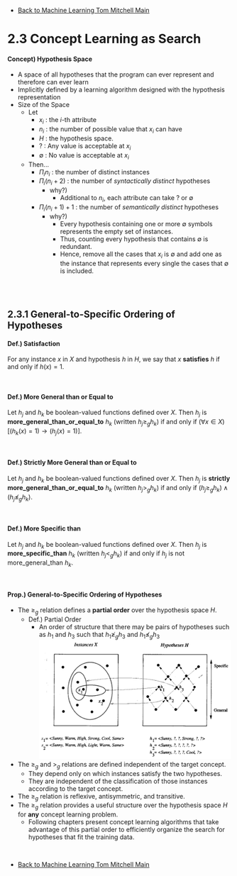 * [Back to Machine Learning Tom Mitchell Main](../../main.md)

# 2.3 Concept Learning as Search

#### Concept) Hypothesis Space
* A space of all hypotheses that the program can ever represent and therefore can ever learn
* Implicitly defined by a learning algorithm designed with the hypothesis representation
* Size of the Space
  * Let 
    * $x_i$ : the $i$-th attribute
    * $n_i$ : the number of possible value that $x_i$ can have
    * $H$ : the hypothesis space.
    * ? : Any value is acceptable at $x_i$
    * $\emptyset$ : No value is acceptable at $x_i$
  * Then...
    * $\Pi_i n_i$ : the number of distinct instances
    * $\Pi_i (n_i+2)$ : the number of *syntactically distinct* hypotheses
      * why?)
        * Additional to $n_i$, each attribute can take ? or $\emptyset$
    * $\Pi_i (n_i+1) + 1$ : the number of *semantically distinct* hypotheses
      * why?)
        * Every hypothesis containing one or more $\emptyset$ symbols represents the empty set of instances.
        * Thus, counting every hypothesis that contains $\emptyset$ is redundant.
        * Hence, remove all the cases that $x_i$ is $\emptyset$ and add one as the instance that represents every single the cases that $\emptyset$ is included.

<br><br>

## 2.3.1 General-to-Specific Ordering of Hypotheses
#### Def.) Satisfaction
For any instance $x$ in $X$ and hypothesis $h$ in $H$, we say that $x$ **satisfies** $h$ if and only if $h(x) = 1$.

<br>

#### Def.) More General than or Equal to
Let $h_j$ and $h_k$ be boolean-valued functions defined over $X$. Then $h_j$ is 
**more_general_than_or_equal_to** $h_k$ (written $h_j \ge_g h_k$) if and only if $(\forall x \in X)[(h_k(x) = 1) \rightarrow (h_j(x)=1)]$.

<br>

#### Def.) Strictly More General than or Equal to
Let $h_j$ and $h_k$ be boolean-valued functions defined over $X$. Then $h_j$ is 
**strictly more_general_than_or_equal_to** $h_k$ (written $h_j \gt_g h_k$) if and only if $(h_j \ge_g h_k) \wedge (h_j \nleq_g h_k)$.

<br>

#### Def.) More Specific than
Let $h_j$ and $h_k$ be boolean-valued functions defined over $X$. Then $h_j$ is 
**more_specific_than** $h_k$ (written $h_j \lt_g h_k$) if and only if $h_j$ is not more_general_than $h_k$.

<br>

#### Prop.) General-to-Specific Ordering of Hypotheses
* The $\geq_g$ relation defines a **partial order** over the hypothesis space $H$.
  * Def.) Partial Order
    * An order of structure that there may be pairs of hypotheses such as $h_1$ and $h_3$ such that $h_1 \ngeq_g h_3$ and $h_1 \nleq_g h_3$
    ![](images/001.png)
* The $\geq_g$ and $\gt_g$ relations are defined independent of the target concept.
  * They depend only on which instances satisfy the two hypotheses.
  * They are independent of the classification of those instances according to the target concept.
* The $\geq_g$ relation is reflexive, antisymmetric, and transitive.
* The $\geq_g$ relation provides a useful structure over the hypothesis space $H$ for **any** concept learning problem.
  * Following chapters present concept learning algorithms that take advantage of this partial order to efficiently organize the search for hypotheses that fit the training data.




<br>

* [Back to Machine Learning Tom Mitchell Main](../../main.md)
